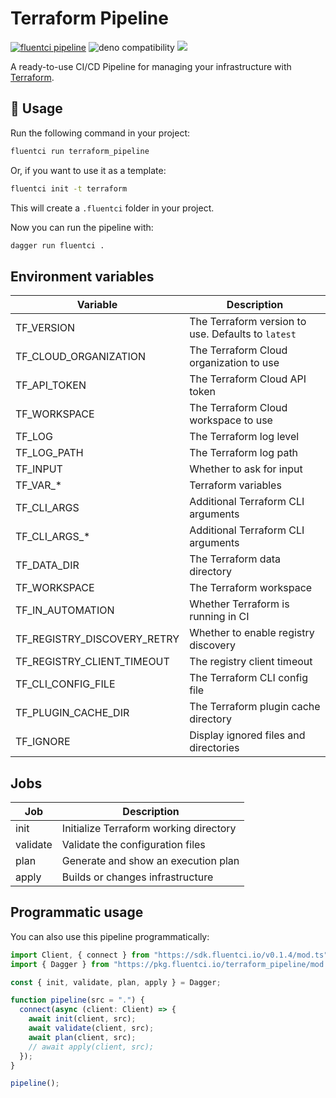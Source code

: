 # Terraform Pipeline

[![fluentci pipeline](https://img.shields.io/badge/dynamic/json?label=pkg.fluentci.io&labelColor=%23000&color=%23460cf1&url=https%3A%2F%2Fapi.fluentci.io%2Fv1%2Fpipeline%2Fterraform_pipeline&query=%24.version)](https://pkg.fluentci.io/terraform_pipeline)
![deno compatibility](https://shield.deno.dev/deno/^1.34)
[![](https://img.shields.io/codecov/c/gh/fluent-ci-templates/terraform-pipeline)](https://codecov.io/gh/fluent-ci-templates/terraform-pipeline)

A ready-to-use CI/CD Pipeline for managing your infrastructure with [Terraform](https://www.terraform.io/).

## 🚀 Usage

Run the following command in your project:

```bash
fluentci run terraform_pipeline
```

Or, if you want to use it as a template:

```bash
fluentci init -t terraform
```

This will create a `.fluentci` folder in your project.

Now you can run the pipeline with:

```bash
dagger run fluentci .
```

## Environment variables

| Variable                    | Description                                        |
| --------------------------- | -------------------------------------------------- |
| TF_VERSION                  | The Terraform version to use. Defaults to `latest` |
| TF_CLOUD_ORGANIZATION       | The Terraform Cloud organization to use            |
| TF_API_TOKEN                | The Terraform Cloud API token                      |
| TF_WORKSPACE                | The Terraform Cloud workspace to use               |
| TF_LOG                      | The Terraform log level                            |
| TF_LOG_PATH                 | The Terraform log path                             |
| TF_INPUT                    | Whether to ask for input                           |
| TF_VAR_*                    | Terraform variables                                |
| TF_CLI_ARGS                 | Additional Terraform CLI arguments                 |
| TF_CLI_ARGS_*               | Additional Terraform CLI arguments                 |
| TF_DATA_DIR                 | The Terraform data directory                       |
| TF_WORKSPACE                | The Terraform workspace                            |
| TF_IN_AUTOMATION            | Whether Terraform is running in CI                 |
| TF_REGISTRY_DISCOVERY_RETRY | Whether to enable registry discovery               |
| TF_REGISTRY_CLIENT_TIMEOUT  | The registry client timeout                        |
| TF_CLI_CONFIG_FILE          | The Terraform CLI config file                      |
| TF_PLUGIN_CACHE_DIR         | The Terraform plugin cache directory               |
| TF_IGNORE                   | Display ignored files and directories               |

## Jobs

| Job       | Description                            |
| --------- | -------------------------------------- |
| init      | Initialize Terraform working directory |
| validate  | Validate the configuration files       |
| plan      | Generate and show an execution plan    |
| apply     | Builds or changes infrastructure       |

## Programmatic usage

You can also use this pipeline programmatically:

```ts
import Client, { connect } from "https://sdk.fluentci.io/v0.1.4/mod.ts";
import { Dagger } from "https://pkg.fluentci.io/terraform_pipeline/mod.ts";

const { init, validate, plan, apply } = Dagger;

function pipeline(src = ".") {
  connect(async (client: Client) => {
    await init(client, src);
    await validate(client, src);
    await plan(client, src);
    // await apply(client, src);
  });
}

pipeline();
```
